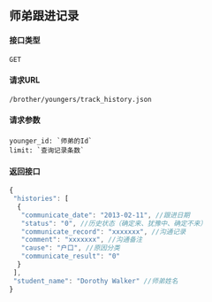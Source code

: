 ## 师弟跟进记录
#### 接口类型
	GET
#### 请求URL
	/brother/youngers/track_history.json
#### 请求参数
	younger_id: `师弟的Id`
	limit: `查询记录条数`
#### 返回接口
```js
{
 "histories": [
  {
   "communicate_date": "2013-02-11", //跟进日期
   "status": "0", //历史状态（确定来、犹豫中、确定不来）
   "communicate_record": "xxxxxxx", //沟通记录
   "comment": "xxxxxxx", //沟通备注
   "cause": "户口", //原因分类
   "communicate_result": "0"
  }
 ],
 "student_name": "Dorothy Walker" //师弟姓名
}
```